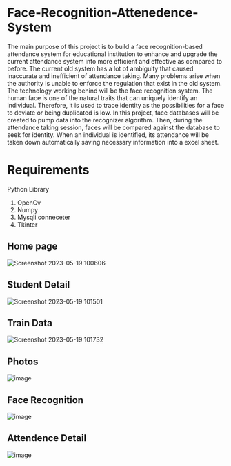 # Face-Recognition-Attenedence-System
  
The main purpose of this project is to build a face recognition-based attendance system for educational institution to enhance and upgrade the current attendance system into more efficient and effective as compared to before. The current old system has a lot of ambiguity that caused inaccurate and inefficient of attendance taking. Many problems arise when the authority is unable to enforce the regulation that exist in the old system. The technology working behind will be the face recognition system. The human face is one of the natural traits that can uniquely identify an individual. Therefore, it is used to trace identity as the possibilities for a face to deviate or being duplicated is low. In this project, face databases will be created to pump data into the recognizer algorithm. Then, during the attendance taking session, faces will be compared against the database to seek for identity. When an individual is identified, its attendance will be taken down automatically saving necessary information into a excel sheet.


# Requirements 
Python Library
  1. OpenCv
  2. Numpy
  3. Mysqli conneceter
  4. Tkinter  

## Home page
![Screenshot 2023-05-19 100606](https://github.com/chinmayGhadigaonkar/Face-Recognition-Attenedence-System/assets/110249652/9494447f-c39f-4efd-94b1-9064bd7d6d29)

## Student Detail
![Screenshot 2023-05-19 101501](https://github.com/chinmayGhadigaonkar/Face-Recognition-Attenedence-System/assets/110249652/d8a201e1-dbe3-41f1-8ef6-3d74e0f49366)

## Train Data 
![Screenshot 2023-05-19 101732](https://github.com/chinmayGhadigaonkar/Face-Recognition-Attenedence-System/assets/110249652/c1a5cc43-c64a-42b7-ac33-4b604a026105)

## Photos
![image](https://github.com/chinmayGhadigaonkar/Face-Recognition-Attenedence-System/assets/110249652/54d579ed-a438-4b75-8dcc-daeb42374935)

## Face Recognition 
![image](https://github.com/chinmayGhadigaonkar/Face-Recognition-Attenedence-System/assets/110249652/995710a2-1c8d-4bc0-95a5-d2e76bcf8b4f)

## Attendence Detail 
![image](https://github.com/chinmayGhadigaonkar/Face-Recognition-Attenedence-System/assets/110249652/09753d5a-3993-4036-a159-b5c8979a4e62)




